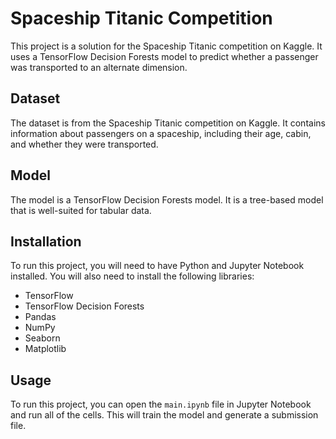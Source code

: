 # Spaceship Titanic Competition

This project is a solution for the Spaceship Titanic competition on Kaggle. It uses a TensorFlow Decision Forests model to predict whether a passenger was transported to an alternate dimension.

## Dataset

The dataset is from the Spaceship Titanic competition on Kaggle. It contains information about passengers on a spaceship, including their age, cabin, and whether they were transported.

## Model

The model is a TensorFlow Decision Forests model. It is a tree-based model that is well-suited for tabular data.

## Installation

To run this project, you will need to have Python and Jupyter Notebook installed. You will also need to install the following libraries:

- TensorFlow
- TensorFlow Decision Forests
- Pandas
- NumPy
- Seaborn
- Matplotlib

## Usage

To run this project, you can open the `main.ipynb` file in Jupyter Notebook and run all of the cells. This will train the model and generate a submission file.
